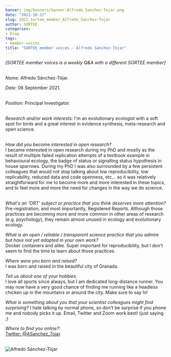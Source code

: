 ```yaml
---
banner: img/banners/banner-Alfredo_Sanchez-Tojar.png
date: "2022-10-17"
slug: 2022_sortee_member_Alfredo_Sanchez-Tojar
author: SORTEE
categories:
- blog
tags:
- member-voices
title: "SORTEE member voices – Alfredo Sánchez-Tójar" 
---
```



*[SORTEE member voices is a weekly Q&A with a different SORTEE member]*   
&nbsp;
&nbsp;

_Name:_ Alfredo Sánchez-Tójar.   

_Date:_ 06 September 2021.   
&nbsp;

_Position:_ Principal Investigator.   
&nbsp;

_Research and/or work interests:_ I'm an evolutionary ecologist with a soft spot for birds and a great interest in evidence synthesis, meta-research and open science.   
&nbsp;
&nbsp;

_How did you become interested in open research?_   
I became interested in open research during my PhD and mostly as the result of multiple failed replication attempts of a textbook example in behavioural ecology, the badge of status or signalling status hypothesis in house sparrows. During my PhD I was also surrounded by a few persistent colleagues that would not stop talking about low reproducibility, low replicability, reduced data and code openness, etc... so it was relatively straightforward for me to become more and more interested in these topics, and to feel more and more the need for changes in the way we do science. 
&nbsp;
&nbsp;

_What's an 'ORT' subject or practice that you think deserves more attention?_   
Pre-registration, and most importantly, Registered Reports. Although those practices are becoming more and more common in other areas of research (e.g. psychology), they remain almost unused in ecology and evolutionary ecology. 
&nbsp;
&nbsp;

_What is an open / reliable / transparent science practice that you admire but have not yet adopted in your own work?_   
Docker containers and alike. Super important for reproducibility, but I don't seem to find the time to learn about those practices.
&nbsp;
&nbsp;

_Where were you born and raised?_   
I was born and raised in the beautiful city of Granada.
&nbsp;
&nbsp;

_Tell us about one of your hobbies._   
I love all sports since always, but I am dedicated long-distance runner. You may now have a very good chance of finding me running like a headless chicken up in the mountains or around the city. Make sure to say hi!
&nbsp;
&nbsp;

_What is something about you that your scientist colleagues might find surprising?_ 
I hate talking by normal phone, so don't be surprise if you phone me and nobody picks it up. Email, Twitter and Zoom work best! (just saying ;)
&nbsp;
&nbsp;

_Where to find you online?:_   
[Twitter: @ASanchez_Tojar](https://twitter.com/ASanchez_Tojar)   
&nbsp;
&nbsp;


![Alfredo Sánchez-Tójar](/blog/images/Alfredo_Sanchez-Tojar.png)    
&nbsp;